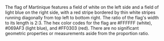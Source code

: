 The flag of Martinique features a field of white on the left side and a field of light blue on the right side, with a red stripe bordered by thin white stripes running diagonally from top left to bottom right. The ratio of the flag's width to its length is 2:3. The hex color codes for the flag are #FFFFFF (white), #069AF3 (light blue), and #FF0303 (red). There are no significant geometric properties or measurements aside from the proportion ratio.